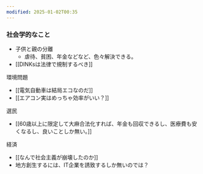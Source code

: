 ```yaml
---
modified: 2025-01-02T00:35
---
```

### 社会学的なこと

- 子供と親の分離
    - 虐待、貧困、年金などなど、色々解決できる。
- [[DINKsは法律で規制するべき]]

環境問題

- [[電気自動車は結局エコなのだ]]
- [[エアコン実はめっちゃ効率がいい？]]

選民

- [[60歳以上に限定して大麻合法化すれば、年金も回収できるし、医療費も安くなるし、良いことしか無い。]]

経済

- [[なんで社会主義が崩壊したのか]]
- 地方創生するには、IT企業を誘致するしか無いのでは？